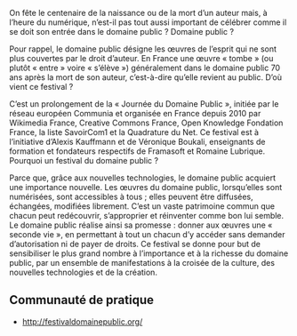 On fête le centenaire de la naissance ou de la mort d’un auteur mais, à l’heure du numérique, n’est-il pas tout aussi important de célébrer comme il se doit son entrée dans le domaine public ?
Domaine public ?

Pour rappel, le domaine public désigne les œuvres de l’esprit qui ne sont plus couvertes par le droit d’auteur. En France une œuvre « tombe » (ou plutôt « entre » voire « s’élève ») généralement dans le domaine public 70 ans après la mort de son auteur, c’est-à-dire qu’elle revient au public.
D’où vient ce festival ?

C’est un prolongement de la « Journée du Domaine Public », initiée par le réseau européen Communia et organisée en France depuis 2010 par Wikimedia France, Creative Commons France, Open Knowledge Fondation France, la liste SavoirCom1 et la Quadrature du Net.
Ce festival est à l’initiative d’Alexis Kauffmann et de Véronique Boukali, enseignants de formation et fondateurs respectifs de Framasoft et Romaine Lubrique.
Pourquoi un festival du domaine public ?

Parce que, grâce aux nouvelles technologies, le domaine public acquiert une importance nouvelle.
Les œuvres du domaine public, lorsqu’elles sont numérisées, sont accessibles à tous ; elles peuvent être diffusées, échangées, modifiées librement. C’est un vaste patrimoine commun que chacun peut redécouvrir, s’approprier et réinventer comme bon lui semble.
Le domaine public réalise ainsi sa promesse : donner aux œuvres une « seconde vie », en permettant à tout un chacun d’y accéder sans demander d’autorisation ni de payer de droits.
Ce festival se donne pour but de sensibiliser le plus grand nombre à l’importance et à la richesse du domaine public, par un ensemble de manifestations à la croisée de la culture, des nouvelles technologies et de la création.

## Communauté de pratique

* http://festivaldomainepublic.org/
